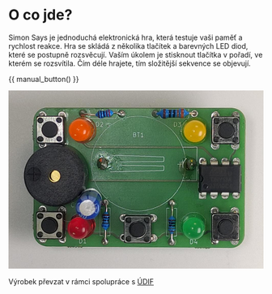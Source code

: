 # O co jde?

Simon Says je jednoduchá elektronická hra, která testuje vaši paměť a rychlost reakce. Hra se skládá z několika tlačítek a barevných LED diod, které se postupně rozsvěcují. Vaším úkolem je stisknout tlačítka v pořadí, ve kterém se rozsvítila. Čím déle hrajete, tím složitější sekvence se objevují.

{{ manual_button() }}

![Simon Says](assets/SimonSays.jpg)<br>

Výrobek převzat v rámci spolupráce s [ÚDIF](https://www.udif.cz)